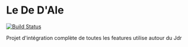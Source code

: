 # Le De D'Ale
[![Build Status](https://travis-ci.org/FabienHiegel/de-dale.svg?branch=master)](https://travis-ci.org/FabienHiegel/de-dale)

Projet d'intégration complète de toutes les features utilise autour du Jdr 